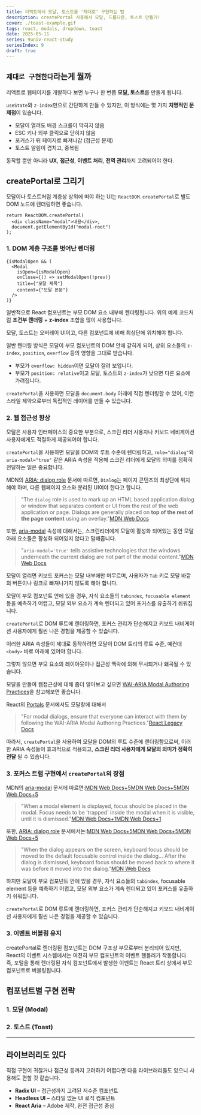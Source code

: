 ```yaml
---
title: 리액트에서 모달, 토스트를 '제대로' 구현하는 법
description: createPortal 사용해서 모달, 드롭다운, 토스트 만들기!
cover: ./toast-example.gif
tags: react, modals, dropdown, toast
date: 2025-05-11
series: 9univ-react-study
seriesIndex: 9
draft: true
---
```


## `제대로 구현한다`라는게 뭘까

리액트로 웹페이지를 개발하다 보면 누구나 한 번쯤 **모달, 토스트**를 만들게 됩니다. 

`useState`와 `z-index`만으로 간단하게 만들 수 있지만, 이 방식에는 몇 가지 **치명적인 문제점**이 있습니다.

- 모달이 열려도 배경 스크롤이 막히지 않음
- ESC 키나 외부 클릭으로 닫히지 않음
- 포커스가 뒤 페이지로 빠져나감 (접근성 문제)
- 토스트 알림이 겹치고, 중복됨

동작할 뿐만 아니라 **UX**, **접근성**, **이벤트 처리**, **전역 관리**까지 고려되어야 한다.



## createPortal로 그리기

모달이나 토스트처럼 계층상 상위에 떠야 하는 UI는 `ReactDOM.createPortal`로 별도 DOM 노드에 렌더링하면 좋습니다.

```tsx
return ReactDOM.createPortal(
  <div className="modal">내용</div>,
  document.getElementById("modal-root")
);
```

### 1. DOM 계층 구조를 벗어난 렌더링

```tsx
{isModalOpen && (
  <Modal 
    isOpen={isModalOpen} 
    onClose={() => setModalOpen(!prev)}  
    title={"모달 제목"} 
    content={"모달 본문"} 
  />
)}
```
일반적으로 React 컴포넌트는 부모 DOM 요소 내부에 렌더링됩니다. 위의 예제 코드처럼 **조건부 렌더링** + **z-index** 조합을 많이 사용합니다.

모달, 토스트는 오버레이 UI이고, 다른 컴포넌트에 비해 최상단에 위치해야 합니다.

일반 렌더링 방식은 모달이 부모 컴포넌트의 DOM 안에 갇히게 되어, 상위 요소들의 `z-index`, `position`, `overflow` 등의 영향을 그대로 받습니다.

- 부모가 `overflow: hidden`이면 모달이 잘려 보입니다.
- 부모가 `position: relative`이고 모달, 토스트의 `z-index`가 낮으면 다른 요소에 가려집니다.

`createPortal`을 사용하면 모달을 `document.body` 아래에 직접 렌더링할 수 있어, 이런 스타일 제약으로부터 독립적인 레이어를 만들 수 있습니다.


### 2. 웹 접근성 향상

모달은 사용자 인터페이스의 중요한 부분으로, 스크린 리더 사용자나 키보드 네비게이션 사용자에게도 적절하게 제공되어야 합니다. 

`createPortal`을 사용하면 모달을 DOM의 루트 수준에 렌더링하고, `role="dialog"`와 `aria-modal="true"` 같은 ARIA 속성을 적용해 스크린 리더에게 모달의 의미를 정확히 전달하는 일은 중요합니다.

MDN의 [ARIA: dialog role](https://developer.mozilla.org/en-US/docs/Web/Accessibility/ARIA/Reference/Roles/dialog_role) 문서에 따르면, `Dialog`는 페이지 콘텐츠의 최상단에 위치해야 하며, 다른 웹페이지 요소와 분리된 UI여야 한다고 합니다.

> "The `dialog` role is used to mark up an HTML based application dialog or window that separates content or UI from the rest of the web application or page. Dialogs are generally placed on **top of the rest of the page content** using an overlay."[MDN Web Docs](https://developer.mozilla.org/en-US/docs/Web/Accessibility/ARIA/Reference/Roles/dialog_role)

또한, [aria-modal](https://developer.mozilla.org/en-US/docs/Web/Accessibility/ARIA/Attributes/aria-modal) 속성에 대해서는, 스크린리더에게 모달이 활성화 되어있는 동안 모달 아래 요소들은 활성화 되어있지 않다고 말해줍니다.

> "`aria-modal='true'` tells assistive technologies that the windows underneath the current dialog are not part of the modal content."[MDN Web Docs](https://developer.mozilla.org/en-US/docs/Web/Accessibility/ARIA/Attributes/aria-modal)


모달이 열리면 키보드 포커스는 모달 내부에만 머무르며, 사용자가 `Tab` 키로 모달 바깥의 버튼이나 링크로 빠져나가지 않도록 해야 합니다.

모달이 부모 컴포넌트 안에 있을 경우, 자식 요소들의 `tabindex`, `focusable element` 등을 예측하기 어렵고, 모달 외부 요소가 계속 렌더되고 있어 포커스를 유출하기 쉬워집니다.

`createPortal`로 DOM 루트에 렌더링하면, 포커스 관리가 단순해지고 키보드 내비게이션 사용자에게 훨씬 나은 경험을 제공할 수 있습니다.


이러한 ARIA 속성들이 제대로 동작하려면 모달이 DOM 트리의 루트 수준, 예컨대 `<body>` 바로 아래에 있어야 합니다. 

그렇지 않으면 부모 요소의 레이아웃이나 접근성 맥락에 의해 무시되거나 왜곡될 수 있습니다.


모달을 만들여 웹접근성에 대해 좀더 알아보고 싶으면 [WAI-ARIA Modal Authoring Practices](https://www.w3.org/WAI/ARIA/apg/patterns/dialog-modal/)을 참고해보면 좋습니다.

React의 [Portals](https://legacy.reactjs.org/docs/portals.html) 문서에서도 모달창에 대해서 

> "For modal dialogs, ensure that everyone can interact with them by following the WAI-ARIA Modal Authoring Practices."[React Legacy Docs](https://legacy.reactjs.org/docs/portals.html)

따라서, `createPortal`을 사용하여 모달을 DOM의 루트 수준에 렌더링함으로써, 이러한 ARIA 속성들이 효과적으로 적용되고, **스크린 리더 사용자에게 모달의 의미가 정확히 전달** 될 수 있습니다.


### 3. 포커스 트랩 구현에서 `createPortal`의 장점

MDN의 [aria-modal](https://developer.mozilla.org/en-US/docs/Web/Accessibility/ARIA/Attributes/aria-modal) 문서에 따르면:[MDN Web Docs+5MDN Web Docs+5MDN Web Docs+5](https://developer.mozilla.org/en-US/docs/Web/Accessibility/ARIA/Attributes/aria-modal)

> "When a modal element is displayed, focus should be placed in the modal. Focus needs to be 'trapped' inside the modal when it is visible, until it is dismissed."[MDN Web Docs+1MDN Web Docs+1](https://developer.mozilla.org/en-US/docs/Web/Accessibility/ARIA/Attributes/aria-modal)

또한, [ARIA: dialog role](https://developer.mozilla.org/en-US/docs/Web/Accessibility/ARIA/Reference/Roles/dialog_role) 문서에서는:[MDN Web Docs+5MDN Web Docs+5MDN Web Docs+5](https://developer.mozilla.org/en-US/docs/Web/Accessibility/ARIA/Reference/Roles/dialog_role)

> "When the dialog appears on the screen, keyboard focus should be moved to the default focusable control inside the dialog... After the dialog is dismissed, keyboard focus should be moved back to where it was before it moved into the dialog."[MDN Web Docs](https://developer.mozilla.org/en-US/docs/Web/Accessibility/ARIA/Reference/Roles/dialog_role)

하지만 모달이 부모 컴포넌트 안에 있을 경우, 자식 요소들의 `tabindex`, focusable element 등을 예측하기 어렵고, 모달 외부 요소가 계속 렌더되고 있어 포커스를 유출하기 쉬워집니다.

`createPortal`로 DOM 루트에 렌더링하면, 포커스 관리가 단순해지고 키보드 내비게이션 사용자에게 훨씬 나은 경험을 제공할 수 있습니다.


### 3. 이벤트 버블링 유지
createPortal로 렌더링된 컴포넌트는 DOM 구조상 부모로부터 분리되어 있지만, React의 이벤트 시스템에서는 여전히 부모 컴포넌트의 이벤트 핸들러가 작동합니다. 즉, 포털을 통해 렌더링된 자식 컴포넌트에서 발생한 이벤트는 React 트리 상에서 부모 컴포넌트로 버블링됩니다.


## 컴포넌트별 구현 전략

### 1. 모달 (Modal)

### 2. 토스트 (Toast)

---

## 라이브러리도 있다

직접 구현이 귀찮거나 접근성 등까지 고려하기 어렵다면 다음 라이브러리들도 있으니 사용해도 편할 것 같습니다.

- **Radix UI** – 접근성까지 고려된 저수준 컴포넌트
- **Headless UI** – 스타일 없는 UI 로직 컴포넌트
- **React Aria** – Adobe 제작, 완전 접근성 중심
